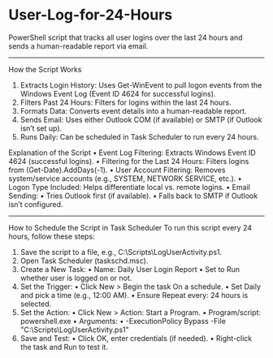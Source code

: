 # User-Log-for-24-Hours


PowerShell script that tracks all user logins over the last 24 hours and sends a human-readable report via email.
________________________________________
How the Script Works
1.	Extracts Login History: Uses Get-WinEvent to pull logon events from the Windows Event Log (Event ID 4624 for successful logins).
2.	Filters Past 24 Hours: Filters for logins within the last 24 hours.
3.	Formats Data: Converts event details into a human-readable report.
4.	Sends Email: Uses either Outlook COM (if available) or SMTP (if Outlook isn’t set up).
5.	Runs Daily: Can be scheduled in Task Scheduler to run every 24 hours.

Explanation of the Script
•	Event Log Filtering: Extracts Windows Event ID 4624 (successful logins).
•	Filtering for the Last 24 Hours: Filters logins from (Get-Date).AddDays(-1).
•	User Account Filtering: Removes system/service accounts (e.g., SYSTEM, NETWORK SERVICE, etc.).
•	Logon Type Included: Helps differentiate local vs. remote logins.
•	Email Sending: 
•	Tries Outlook first (if available).
•	Falls back to SMTP if Outlook isn’t configured.
________________________________________
How to Schedule the Script in Task Scheduler
To run this script every 24 hours, follow these steps:
1.	Save the script to a file, e.g., C:\Scripts\LogUserActivity.ps1.
2.	Open Task Scheduler (taskschd.msc).
3.	Create a New Task: 
•	Name: Daily User Login Report
•	Set to Run whether user is logged on or not.
4.	Set the Trigger: 
•	Click New > Begin the task On a schedule.
•	Set Daily and pick a time (e.g., 12:00 AM).
•	Ensure Repeat every: 24 hours is selected.
5.	Set the Action: 
•	Click New > Action: Start a Program.
•	Program/script: powershell.exe
•	Arguments: 
•	-ExecutionPolicy Bypass -File "C:\Scripts\LogUserActivity.ps1"
6.	Save and Test: 
•	Click OK, enter credentials (if needed).
•	Right-click the task and Run to test it.

